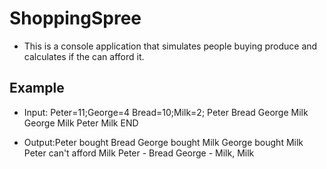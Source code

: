 ﻿# ShoppingSpree

* This is a console application that simulates people buying produce and calculates if the can afford it.

## Example 

* Input: Peter=11;George=4
 Bread=10;Milk=2;
 Peter Bread
 George Milk
 George Milk
 Peter Milk
 END

* Output:Peter bought Bread
 George bought Milk
 George bought Milk
 Peter can't afford Milk
 Peter - Bread
 George - Milk, Milk